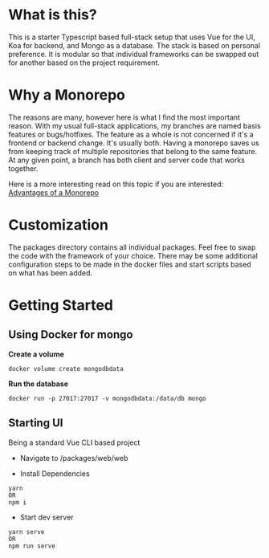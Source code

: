 # What is this?
This is a starter Typescript based full-stack setup that uses Vue for the UI, Koa for backend, and Mongo as a database. The stack is based on personal preference. It is modular so that individual frameworks can be swapped out for another based on the project requirement.

# Why a Monorepo
The reasons are many, however here is what I find the most important reason. With my usual full-stack applications, my branches are named basis features or bugs/hotfixes. The feature as a whole is not concerned if it's a frontend or backend change. It's usually both. Having a monorepo saves us from keeping track of multiple repositories that belong to the same feature. At any given point, a branch has both client and server code that works together.

Here is a more interesting read on this topic if you are interested: [Advantages of a Monorepo](https://danluu.com/monorepo/)

# Customization
The packages directory contains all individual packages. Feel free to swap the code with the framework of your choice. There may be some additional configuration steps to be made in the docker files and start scripts based on what has been added.

# Getting Started

## Using Docker for mongo

**Create a volume**

```
docker volume create mongodbdata
```

**Run the database**

```
docker run -p 27017:27017 -v mongodbdata:/data/db mongo
```

## Starting UI

Being a standard Vue CLI based project

- Navigate to /packages/web/web

- Install Dependencies
```
yarn
OR
npm i
```
- Start dev server
```
yarn serve
OR
npm run serve
```
